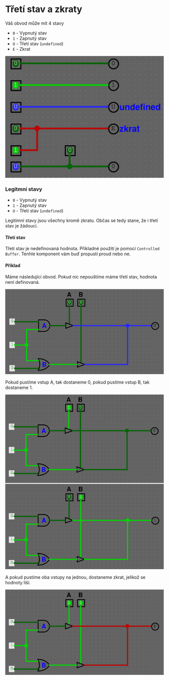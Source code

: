 # Třetí stav a zkraty

Váš obvod může mít 4 stavy

- `0` - Vypnutý stav
- `1` - Zapnutý stav
- `U` - Třetí stav (`undefined`)
- `E` - Zkrat

<img src="/obrazky/logisim-stavy-1.png">

### Legitmní stavy

- `0` - Vypnutý stav
- `1` - Zapnutý stav
- `U` - Třetí stav (`undefined`)

Legitimní stavy jsou všechny kromě zkratu. Občas se tedy stane, že i třetí stav je žádoucí.

#### Třetí stav

Třetí stav je nedefinovaná hodnota. Příkladné použití je pomocí `Controlled Buffer`. Tenhle komponent vám buď propustí proud nebo ne.

#### Příklad

Máme následující obvod. Pokud nic nepouštíme máme třetí stav, hodnota není definovaná.

<img src="/obrazky/logisim-stavy-2.png">

Pokud pustíme vstup A, tak dostaneme 0, pokud pustíme vstup B, tak dostaneme 1.

<img src="/obrazky/logisim-stavy-3.png">

<img src="/obrazky/logisim-stavy-4.png">

A pokud pustíme oba vstupy na jednou, dostaneme zkrat, jelikož se hodnoty liší.

<img src="/obrazky/logisim-stavy-5.png">